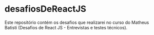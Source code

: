 # desafiosDeReactJS
Este repositório contém os desafios que realizarei no curso do Matheus Batisti (Desafios de React JS - Entrevistas e testes técnicos).
